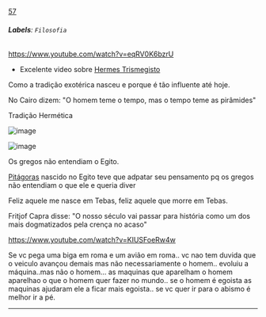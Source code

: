 [57](https://github.com/guilhermeprokisch/ideias/issues/57) 
###### **Labels**: `Filosofia`



https://www.youtube.com/watch?v=eqRV0K6bzrU

- Excelente video sobre [Hermes Trismegisto](Hermes-Trismegisto)

Como a tradição exotérica nasceu e porque é tão influente até hoje.

No Cairo dizem: "O homem teme o tempo, mas o tempo teme as pirâmides"



Tradição Hermética


![image](image)


![image](image)


Os gregos não entendiam o Egito.

[Pitágoras](Pitágoras) nascido no Egito teve que adpatar seu pensamento pq os gregos não entendiam o que ele e queria diver


Feliz aquele me nasce em Tebas, feliz aquele que morre em Tebas.


Fritjof Capra disse: "O nosso século vai passar para história como um dos mais dogmatizados pela crença no acaso"


https://www.youtube.com/watch?v=KIUSFoeRw4w

Se vc pega uma biga em roma e um avião em roma.. vc nao tem duvida que o veiculo avançou demais mas não necessariamente o homem.. evoluiu a máquina..mas não o homem... as maquinas que aparelham o homem aparelhao o que o homem quer fazer no mundo.. se o homem é egoista as maquinas ajudaram ele a ficar mais egoista.. se vc quer ir para o abismo é melhor ir a pé.

-------------------------------------------------------------------------------


